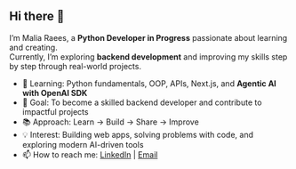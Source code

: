 ## Hi there 👋

I’m Malia Raees, a **Python Developer in Progress** passionate about learning and creating.  
Currently, I’m exploring **backend development** and improving my skills step by step through real-world projects.  

- 🌱 Learning: Python fundamentals, OOP, APIs, Next.js, and **Agentic AI with OpenAI SDK**   
- 🎯 Goal: To become a skilled backend developer and contribute to impactful projects  
- 📚 Approach: Learn → Build → Share → Improve  
- 💡 Interest: Building web apps, solving problems with code, and exploring modern AI-driven tools 
- 📫 How to reach me: [LinkedIn](#linkedin.com/in/malia-raees-khan) | [Email](mailto:maliaraees2@gmail.com)

